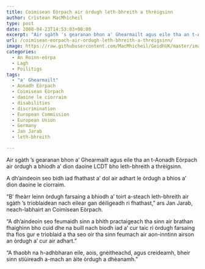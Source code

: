 ```yaml
---
title: Coimisean Eòrpach air òrdugh leth-bhreith a thrèigsinn
author: Crìstean MacMhìcheil
type: post
date: 2008-04-23T14:53:03+00:00
excerpt: "Air sgàth 's gearanan bhon a' Ghearmailt agus eile tha an t-Aonadh Eòrpach air òrdugh a bhiodh a' dìon daoine LCDT bho leth-bhreith a thrèigsinn."
url: /coimisean-eorpach-air-ordugh-leth-bhreith-a-threigsinn/
image: https://raw.githubusercontent.com/MacMhicheil/GeidhUK/master/images/.jpg
categories:
  - An Roinn-eòrpa
  - Lagh
  - Poilitigs
tags:
  - "a' Ghearmailt"
  - Aonadh Eòrpach
  - Coimisean Eòrpach
  - daoine le ciorraim
  - disabilities
  - discrimination
  - European Commission
  - European Union
  - Germany
  - Jan Jarab
  - leth-bhreith

---
```

Air sgàth &#8217;s gearanan bhon a&#8217; Ghearmailt agus eile tha an t-Aonadh Eòrpach air òrdugh a bhiodh a&#8217; dìon daoine LCDT bho leth-bhreith a thrèigsinn.

A dh&#8217;aindeoin seo bidh iad fhathast a&#8217; dol air adhart le òrdugh a bhios a&#8217; dìon daoine le ciorraim.

&#8220;B&#8217; fheàrr leinn òrdugh farsaing a bhiodh a&#8217; toirt a-steach leth-bhreith air sgàth &#8217;s trioblaidean nach eilear gan déiligeadh ri fhathast,&#8221; ars Jan Jarab, neach-labhairt an Coimisean Eòrpach.

&#8220;A dh&#8217;aindeoin seo feumaidh sinn a bhith practaigeach tha sinn air brathan fhaighinn bho cuid dhe na buill nach biodh iad a&#8217; cur taic ri òrdugh farsaing tha fios gur e trioblaid a tha seo oir tha sinn feumach air aon-inntinn airson an òrdugh a&#8217; cur air adhart.&#8221;

&#8220;A thaobh na h-adhbharan eile, aois, gnèitheachd, agus creideamh, bheir sinn stiùireadh a-mach an àite òrdugh a dhèanamh.&#8221;
